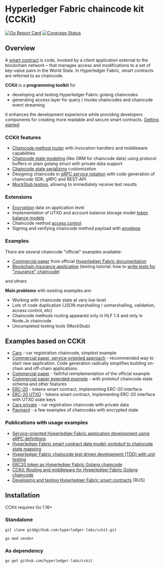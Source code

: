 # Hyperledger Fabric chaincode kit (CCKit)

[![Go Report Card](https://goreportcard.com/badge/github.com/hyperledger-labs/cckit)](https://goreportcard.com/report/github.com/hyperledger-labs/cckit)
[![Coverage Status](https://coveralls.io/repos/github/hyperledger-labs/cckit/badge.svg?branch=master)](https://coveralls.io/github/hyperledger-labs/cckit?branch=master)

## Overview

A [smart contract](https://hyperledger-fabric.readthedocs.io/en/latest/glossary.html#smart-contract) is code, 
invoked by a client application external to the blockchain network – that manages access and modifications to a set of
key-value pairs in the World State.  In Hyperledger Fabric, smart contracts are referred to as chaincode.

**CCKit** is a **programming toolkit** for

* developing and testing Hyperledger Fabric golang chaincodes 
* generating access layer for query / invoke chaincodes and chaincode event streaming

It enhances the development experience while providing developers components for creating more readable and secure
smart contracts. [Getting started](docs)


### CCKit features

* [Chaincode method router](router) with invocation handlers and middleware capabilities
* [Chaincode state modeling](state) (like ORM for chaincode data) using protocol buffers or plain  golang struct with private data support 
* [Chaincode state serializing](serialize) customization
* Designing chaincode in [gRPC service notation](gateway) with code generation of chaincode SDK, gRPC and REST-API
* [MockStub testing](testing), allowing to immediately receive test results

### Extensions
* [Encryption](extensions/encryption) data on application level
* Implementation of UTXO and account balance storage model [token balance models](extensions/token)
* Chaincode method [access control](extensions/owner)
* Signing and verifying chaincode method payload with [envelope](extensions/envelope)

### Examples 

There are several chaincode "official" examples available:

* [Commercial paper](https://hyperledger-fabric.readthedocs.io/en/release-1.4/developapps/smartcontract.html) from official [Hyperledger Fabric documentation](https://hyperledger-fabric.readthedocs.io)
* [Blockchain insurance application](https://github.com/IBM/build-blockchain-insurance-app) (testing tutorial: how to [write tests for "insurance" chaincode](examples/insurance))

and others

**Main problems** with existing examples are:

* Working with chaincode state at very low level
* Lots of code duplication (JSON marshalling / unmarshalling, validation, access control, etc)
* Chaincode methods routing appeared only in HLF 1.4 and only in Node.Js chaincode
* Uncompleted testing tools (MockStub)

## Examples based on CCKit

* [Cars](examples/cars) - car registration chaincode, *simplest* example
* [Commercial paper, service-oriented approach](https://github.com/s7techlab/hyperledger-fabric-samples) - 
  recommended way to start new application. Code generation radically simplifies building on-chain and off-chain applications.
* [Commercial paper](examples/cpaper) - faithful reimplementation of the official example 
* [Commercial paper extended example](examples/cpaper_extended) - with protobuf chaincode state schema and other features
* [ERC-20](examples/erc20) - tokens smart contract, implementing ERC-20 interface
* [ERC-20 UTXO](examples/erc20_utxo) - tokens smart contract, implementing ERC-20 interface with UTXO state keys
* [Cars private](examples/private_cars) - car registration chaincode with private data
* [Payment](examples/payment) - a few examples of chaincodes with encrypted state 

### Publications with usage examples

* [Service-oriented Hyperledger Fabric application development using gRPC definitions](https://medium.com/coinmonks/service-oriented-hyperledger-fabric-application-development-32e66f578f9a)
* [Hyperledger Fabric smart contract data model: protobuf to chaincode state mapping](https://medium.com/coinmonks/hyperledger-fabric-smart-contract-data-model-protobuf-to-chaincode-state-mapping-191cdcfa0b78)
* [Hyperledger Fabric chaincode test driven development (TDD) with unit testing](https://medium.com/coinmonks/test-driven-hyperledger-fabric-golang-chaincode-development-dbec4cb78049)
* [ERC20 token as Hyperledger Fabric Golang chaincode](https://medium.com/@viktornosov/erc20-token-as-hyperledger-fabric-golang-chaincode-d09dfd16a339)
* [CCKit: Routing and middleware for Hyperledger Fabric Golang chaincode](https://medium.com/@viktornosov/routing-and-middleware-for-developing-hyperledger-fabric-chaincode-written-in-go-90913951bf08)
* [Developing and testing Hyperledger Fabric smart contracts](https://habr.com/post/426705/) [RUS]

## Installation

CCKit requires Go 1.16+  

### Standalone
 
`git clone git@github.com:hyperledger-labs/cckit.git`

`go mod vendor`

### As dependency

`go get github.com/hyperledger-labs/cckit`

